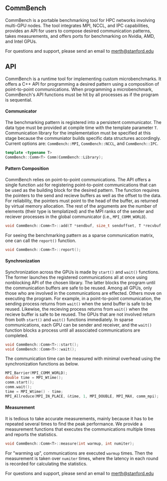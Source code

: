 ## CommBench

CommBench is a portable benchmarking tool for HPC networks involving multi-GPU nodes. The tool integrates MPI, NCCL, and IPC capabilities, provides an API for users to compose desired communication patterns, takes measurements, and offers ports for benchmarking on Nvidia, AMD, and Intel GPUs.

For questions and support, please send an email to merth@stanford.edu

## API

CommBench is a runtime tool for implementing custom microbenchmarks. It offers a C++ API for programming a desired pattern using a composition of point-to-point communications. When programming a microbenchmark, CommBench's API functions must be hit by all processes as if the program is sequential.

#### Communicator

The benchmarking pattern is registered into a persistent communicator. The data type must be provided at compile time with the template parameter ``T``. Communication library for the implementation must be specified at this stage because the communiator builds specific data structures accordingly. Current options are: ``CommBench::MPI``, ``CommBench::NCCL``, and ``CommBench::IPC``. 

```cpp
template <typename T>
CommBench::Comm<T> Comm(CommBench::Library);
```

#### Pattern Composition

CommBench relies on point-to-point communications. The API offers a single function ``add`` for registering point-to-point communications that can be used as the building block for the desired pattern. The function requires the pointers to the send and recieve buffers as well as the offset to the data. For reliability, the pointers must point to the head of the buffer, as returned by virtual memory allocation. The rest of the arguments are the number of elements (their type is templatized) and the MPI ranks of the sender and reciever processes in the global communicator (i.e., ``MPI_COMM_WORLD``).

```cpp
void CommBench::Comm<T>::add(T *sendbuf, size_t sendoffset, T *recvbuf, size_t recvoffset, size_t count, int sendid, int recvid);
```

For seeing the benchmarking pattern as a sparse communication matrix, one can call the ``report()`` function.
```cpp
void CommBench::Comm<T>::report();
```

#### Synchronization

Synchronization across the GPUs is made by ``start()`` and ``wait()`` functions. The former launches the registered communications all at once using nonblocking API of the chosen library. The latter blocks the program until the communication buffers are safe to be reused. Among all GPUs, only those who are involved in the communications are effected. Others move on executing the program. For example, in a point-to-point communication, the sending process returns from ``wait()`` when the send buffer is safe to be reused. Likewise, the recieving process returns from ``wait()`` when the recieve buffer is safe to be reused. The GPUs that are not involved return from both ``start()`` and ``wait()`` functions immediately. In sparse communications, each GPU can be sender and receiver, and the ``wait()`` function blocks a process until all associated communications are completed.

```cpp
void CommBench::Comm<T>::start();
void CommBench::Comm<T>::wait();
```

The communication time can be measured with minimal overhead using the synchronization functions as below.

```cpp
MPI_Barrier(MPI_COMM_WORLD);
double time = MPI_Wtime();
comm.start();
comm.wait();
time = MPI_Wtime() - time;
MPI_Allreduce(MPI_IN_PLACE, &time, 1, MPI_DOUBLE, MPI_MAX, comm_mpi);
```

#### Measurement

It is tedious to take accurate measurements, mainly because it has to be repeated several times to find the peak performance. We provide a measurement functions that executes the communications multiple times and reports the statistics.

```cpp
void CommBench::Comm<T>::measure(int warmup, int numiter);
```
For "warming up", communications are executed ``warmup`` times. Then the measurement is taken over ``numiter`` times, where the latency in each round is recorded for calculating the statistics.

For questions and support, please send an email to merth@stanford.edu
